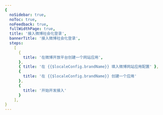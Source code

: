 ```yaml
---
{
  noSidebar: true,
  noToc: true,
  noFeedback: true,
  fullWidthPage: true,
  title: '接入微博社会化登录',
  bannerTitle: '接入微博社会化登录',
  steps:
    [
      {
        title: '在微博开放平台创建一个网站应用',
      },
      { title: '在 {{$localeConfig.brandName}} 填入微博网站应用配置' },
      {
        title: '在 {{$localeConfig.brandName}} 创建一个应用'
      },
      {
        title: '开始开发接入'
      }
    ],
}
---
```


<IntegrationDetail backLink="/en/guides/connections/social"/>
